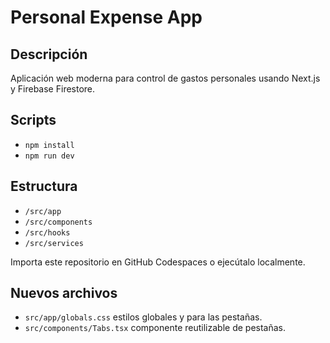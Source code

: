 # Personal Expense App

## Descripción
Aplicación web moderna para control de gastos personales usando Next.js y Firebase Firestore.

## Scripts
- `npm install`
- `npm run dev`

## Estructura
- `/src/app`
- `/src/components`
- `/src/hooks`
- `/src/services`

Importa este repositorio en GitHub Codespaces o ejecútalo localmente.

## Nuevos archivos
- `src/app/globals.css` estilos globales y para las pestañas.
- `src/components/Tabs.tsx` componente reutilizable de pestañas.
